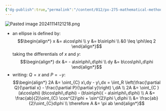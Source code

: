 ```yaml
---
{"dg-publish":true,"permalink":"/content/012/px-275-mathematical-methods/d-vector-integration/d3-green-s-theorem/px-275-d3d-area-of-an-ellipse/","noteIcon":"1","created":"2024-11-25T10:50:32.000+00:00","updated":"2024-11-26T10:05:47.954+00:00"}
---
```


![Pasted image 20241114121218.png](/img/user/pics/Pasted%20image%2020241114121218.png)
- an ellipse is defined by: 
$$\begin{align*}
	x &= a\cos\phi \\
	y &= b\sin\phi \\
	&0 \leq \phi\leq 2
\end{align*}$$
taking the differentials of $x$ and $y:$ 
$$\begin{align*}
	dx &= - a\sin\phi\,d\phi \\
	dy &= b\cos\phi\,d\phi
\end{align*}$$
- writing: $Q=x$ and $P=-y:$ 
$$\begin{align*}
	2A &= \oint_{C} x\,dy - y\,dx = \iint_R \left(\frac{\partial Q}{\partial x} - \frac{\partial P}{\partial y}\right) \,dA \\
	2A &= \oint_{C }(a\cos\phi) (b\cos\phi\,d\phi) - (b\sin\phi)( - a\sin\phi\,d\phi) \\ 
	A &= \frac{ab}{2}\oint_{C} \cos^{2}\phi + \sin^{2}\phi \,d\phi \\ 
	&= \frac{ab}{2}\oint_{C}d\phi \\
	\therefore A &= \pi ab
\end{align*}$$
